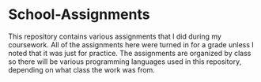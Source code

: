 # School-Assignments

This repository contains various assignments that I did during my coursework. All of the assignments here were turned in for a grade unless I noted that it was just for practice. The assignments are organized by class so there will be various programming languages used in this repository, depending on what class the work was from.

